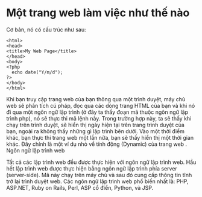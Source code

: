 # Một trang web làm việc như thế nào

Cơ bản, nó có cấu trúc như sau:
```
<html>
<head>
<title>My Web Page</title>
</head>
<body>
<?php
  echo date("Y/m/d");
?>
</body>
</html>
```
Khi bạn truy cập trang web của bạn thông qua một trình duyệt, máy chủ web sẽ phân tích cú pháp, đọc qua các dòng trang HTML của bạn và khi nó đi qua một ngôn ngữ lập trình (ở đây ta thấy đoạn mã thuộc ngôn ngữ lập trình php), nó sẽ thực thi mã lệnh này. Trong trường hợp này, ta sẽ thấy khi chạy trên trình duyệt, sẽ hiển thị ngày hiện tại trên trang trình duyệt của bạn, ngoài ra không thấy những gì lập trình bên dưới. Vào một thời điểm khác, bạn thực thi trang web một lần nữa, bạn sẽ thấy hiển thị một thời gian khác. Đây chính là một ví dụ nhỏ về tính động (Dynamic) của trang web .
Ngôn ngữ lập trình web

Tất cả các lập trình web đều được thực hiện với ngôn ngữ lập trình web. Hầu hết lập trình web được thực hiện bằng ngôn ngữ lập trình phía server (server-side). Mã này chạy trên máy chủ và sau đó cung cấp thông tin tĩnh trở lại trình duyệt web. Các ngôn ngữ lập trình web phổ biến nhất là: PHP, ASP.NET, Ruby on Rails, Perl, ASP cổ điển, Python, và JSP.
